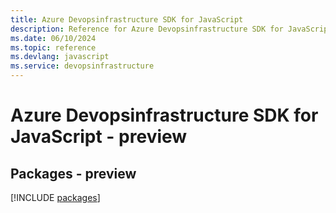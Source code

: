 ```yaml
---
title: Azure Devopsinfrastructure SDK for JavaScript
description: Reference for Azure Devopsinfrastructure SDK for JavaScript
ms.date: 06/10/2024
ms.topic: reference
ms.devlang: javascript
ms.service: devopsinfrastructure
---
```

# Azure Devopsinfrastructure SDK for JavaScript - preview
## Packages - preview
[!INCLUDE [packages](devopsinfrastructure-index.md)]